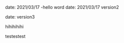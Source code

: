 date: 2021/03/17
    -hello word
date: 2021/03/17 version2


date: version3


hihihihihi


testestest
